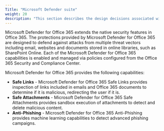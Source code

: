 ```yaml
---
Title: "Microsoft Defender suite"
weight: 20
description: "This section describes the design decisions associated with Microsoft Defender for system(s) built using ASD's Blueprint for Secure Cloud."
---
```


Microsoft Defender for Office 365 extends the native security features in Office 365. The protections provided by Microsoft Defender for Office 365 are designed to defend against attacks from multiple threat vectors including email, websites and documents stored in online libraries, such as SharePoint Online. Each of the Microsoft Defender for Office 365 capabilities is enabled and managed via policies configured from the Office 365 Security and Compliance Center.

Microsoft Defender for Office 365 provides the following capabilities:

* **Safe Links** - Microsoft Defender for Office 365 Safe Links provides inspection of links included in emails and Office 365 documents to determine if it is malicious, redirecting the user if it is.
* **Safe Attachments** - Microsoft Defender for Office 365 Safe Attachments provides sandbox execution of attachments to detect and delete malicious content.
* **Anti-Phishing** - Microsoft Defender for Office 365 Anti-Phishing provides machine learning capabilities to detect advanced phishing campaigns.
